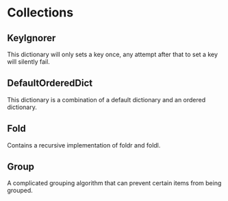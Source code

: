 # Collections

## KeyIgnorer

This dictionary will only sets a key once, any attempt after that to set a key will silently fail.

## DefaultOrderedDict

This dictionary is a combination of a default dictionary and an ordered dictionary.

## Fold

Contains a recursive implementation of foldr and foldl.

## Group

A complicated grouping algorithm that can prevent certain items from being grouped.
